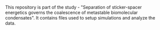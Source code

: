 This repository is part of the study - "Separation of sticker-spacer energetics governs the coalescence of metastable biomolecular condensates". It contains files used to setup simulations and analyze the data.


